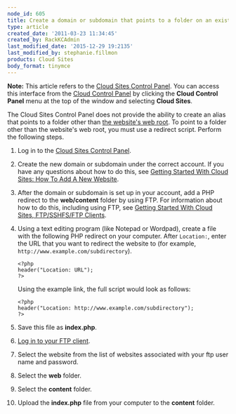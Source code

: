 ```yaml
---
node_id: 605
title: Create a domain or subdomain that points to a folder on an existing Cloud Sites website
type: article
created_date: '2011-03-23 11:34:45'
created_by: RackKCAdmin
last_modified_date: '2015-12-29 19:2135'
last_modified_by: stephanie.fillmon
products: Cloud Sites
body_format: tinymce
---
```


**Note:** This article refers to the [Cloud Sites Control
Panel](https://manage.rackspacecloud.com). You can access this interface
from the [Cloud Control Panel](https://mycloud.rackspace.com) by
clicking the **Cloud Control Panel** menu at the top of the window and
selecting **Cloud Sites**.

The Cloud Sites Control Panel does not provide the ability to create an
alias that points to a folder other than [the website's web
root](http://www.rackspace.com/knowledge_center/article/locate-the-linux-path-for-your-cloud-sites-website).
To point to a folder other than the website's web root, you must use a
redirect script. Perform the following steps.

1.  Log in to the [Cloud Sites Control
    Panel](http://manage.rackspacecloud.com "http://manage.rackspacecloud.com").
2.  Create the new domain or subdomain under the correct account. If you
    have any questions about how to do this, see [Getting Started With
    Cloud Sites: How To Add A New
    Website](http://www.rackspace.com/knowledge_center/article/getting-started-with-cloud-sites-how-to-add-a-new-website).
3.  After the domain or subdomain is set up in your account, add a PHP
    redirect to the **web/content** folder by using FTP. For information
    about how to do this, including using FTP, see [Getting Started With
    Cloud Sites, FTP/SSHFS/FTP
    Clients](http://www.rackspace.com/knowledge_center/article/getting-started-with-cloud-sites-ftpsshfsftp-clients).
4.  Using a text editing program (like Notepad or Wordpad), create a
    file with the following PHP redirect on your computer. After
    `Location:`, enter the URL that you want to redirect the website to
    (for example, `http://www.example.com/subdirectory`).

        <?php
        header("Location: URL");
        ?>

    Using the example link, the full script would look as follows:

        <?php
        header("Location: http://www.example.com/subdirectory");
        ?>

5.  Save this file as **index.php**.
6.  [Log in to your FTP
    client](http://www.rackspace.com/knowledge_center/article/getting-started-with-cloud-sites-uploading-your-content).
7.  Select the website from the list of websites associated with your
    ftp user name and password.
8.  Select the **web** folder.
9.  Select the **content** folder.
10. Upload the **index.php** file from your computer to the **content**
    folder.


